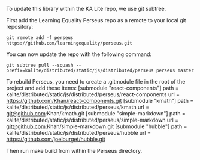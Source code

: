 To update this library within the KA Lite repo, we use git subtree.

First add the Learning Equality Perseus repo as a remote to your local git repository:
```
git remote add -f perseus https://github.com/learningequality/perseus.git
```
You can now update the repo with the following command:
```
git subtree pull --squash --prefix=kalite/distributed/static/js/distributed/perseus perseus master
```

To rebuild Perseus, you need to create a .gitmodule file in the root of the project and add these items:
[submodule "react-components"]
    path = kalite/distributed/static/js/distributed/perseus/react-components
    url = https://github.com/Khan/react-components.git
[submodule "kmath"]
    path = kalite/distributed/static/js/distributed/perseus/kmath
    url = git@github.com:Khan/kmath.git
[submodule "simple-markdown"]
    path = kalite/distributed/static/js/distributed/perseus/simple-markdown
    url = git@github.com:Khan/simple-markdown.git
[submodule "hubble"]
    path = kalite/distributed/static/js/distributed/perseus/hubble
    url = https://github.com/joelburget/hubble.git

Then run make build from within the Perseus directory.